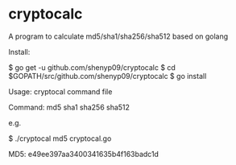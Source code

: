 cryptocalc
==========

A program to calculate md5/sha1/sha256/sha512 based on golang

Install:

$ go get -u github.com/shenyp09/cryptocalc
$ cd $GOPATH/src/github.com/shenyp09/cryptocalc
$ go install


Usage: cryptocal command file

Command: md5 sha1 sha256 sha512


e.g.

$ ./cryptocal md5 cryptocal.go

MD5: e49ee397aa3400341635b4f163badc1d
